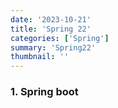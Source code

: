 ```yaml
---
date: '2023-10-21'
title: 'Spring 22'
categories: ['Spring']
summary: 'Spring22'
thumbnail: ''
---
```


### 1. Spring boot
